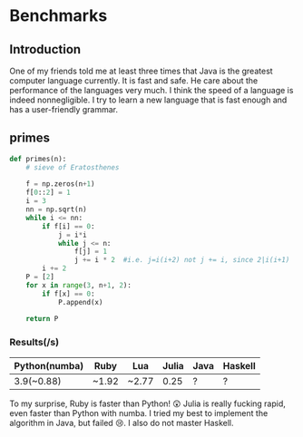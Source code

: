 # Benchmarks

## Introduction

One of my friends told me at least three times that Java is the greatest computer language currently. It is fast and safe. He care about the performance of the languages very much. I think the speed of a language is indeed nonnegligible. I try to learn a new language that is fast enough and has a user-friendly grammar.

## primes

```python
def primes(n):
    # sieve of Eratosthenes
    
    f = np.zeros(n+1)
    f[0::2] = 1
    i = 3
    nn = np.sqrt(n)
    while i <= nn:
        if f[i] == 0:
            j = i*i
            while j <= n:
                f[j] = 1
                j += i * 2  #i.e. j=i(i+2) not j += i, since 2|i(i+1)
        i += 2
    P = [2]
    for x in range(3, n+1, 2):
        if f[x] == 0:
            P.append(x)
 
    return P
```



### Results(/s)

| Python(numba) | Ruby  | Lua   | Julia | Java | Haskell |
| ------------- | ----- | ----- | ----- | ---- | ------- |
| 3.9(~0.88)    | ~1.92 | ~2.77 | 0.25  | ?    | ?       |



To my surprise, Ruby is faster than Python! :astonished: Julia is really fucking rapid, even faster than Python with numba. I tried my best to implement the algorithm in Java, but failed :cry:. I also do not master Haskell.

